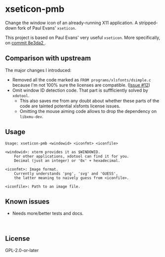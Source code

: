 ﻿
<!--#echo json="package.json" key="name" underline="=" -->
xseticon-pmb
============
<!--/#echo -->

<!--#echo json="package.json" key="description" -->
Change the window icon of an already-running X11 application. A stripped-down
fork of Paul Evans&#39; `xseticon`.
<!--/#echo -->


This project is based on Paul Evans' very useful `xseticon`.
More specifically, on [commit 8e3da2
](https://github.com/xeyownt/xseticon/tree/8e3da2ab747d06bec3dcdcd8f97b8b8d49e70b6b).



Comparison with upstream
------------------------

The major changes I introduced:

* Removed all the code marked as `FROM programs/xlsfonts/dsimple.c`
  because I'm not 100% sure the licenses are compatible.
  ([Issue #12](https://github.com/xeyownt/xseticon/issues/12))
* Omit window ID detection code.
  That part is suffficiently solved by `xdotool`.
  * This also saves me from any doubt about whether these parts of the
    code are tainted potential xlsfonts license issues.
  * Omitting the mouse aiming code allows to drop the dependency on
    `libxmu-dev`.



Usage
-----

```text
Usage: xseticon-pmb <windowid> <iconfmt> <iconfile>

<windowid>: xterm provides it as $WINDOWID.
    For other applications, xdotool can find it for you.
    Decimal (just an integer) or '0x' + hexadecimal.

<iconfmt>: Image format.
    Currently understands 'png', 'svg' and 'GUESS',
    the latter meaning to naively guess from <iconfile>.

<iconfile>: Path to an image file.
```



<!--#toc stop="scan" -->



Known issues
------------

* Needs more/better tests and docs.




&nbsp;


License
-------
<!--#echo json="package.json" key=".license" -->
GPL-2.0-or-later
<!--/#echo -->
